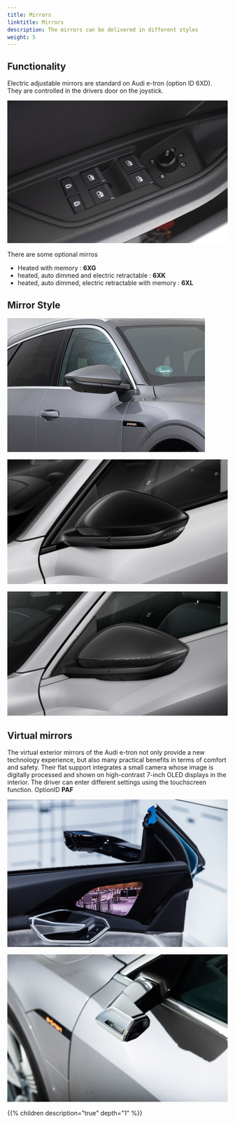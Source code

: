 ```yaml
---
title: Mirrors
linktitle: Mirrors
description: The mirrors can be delivered in different styles
weight: 5
---
```


## Functionality

Electric adjustable mirrors are standard on Audi e-tron (option ID 6XD). They are controlled in the drivers door on the joystick.

![Mirror control](control.jpg "Mirrors are controlled in driver door" )

There are some optional mirros

- Heated with memory : **6XG**
- heated, auto dimmed and electric retractable : **6XK**
- heated, auto dimmed, electric retractable with memory : **6XL**

## Mirror Style

![Painted mirror](mirrors_painted.png "Painted mirrors in body color")

![Black mirror](mirrors_black.png "Black mirror Option ID 6FJ")

![Black mirror](mirrors_carbon.png "Carbon mirror")

## Virtual mirrors

The virtual exterior mirrors of the Audi e-tron not only provide a new technology experience, but also many practical benefits in terms of comfort and safety. Their flat support integrates a small camera whose image is digitally processed and shown on high-contrast 7-inch OLED displays in the interior. The driver can enter different settings using the touchscreen function. OptionID **PAF**

![Virtual mirrors](virtualmirrors.jpg "Virtual Mirrors")

![Virtual mirrors](virtualmirrors2.jpg "Virtual Mirrors")

{{% children description="true" depth="1" %}}
